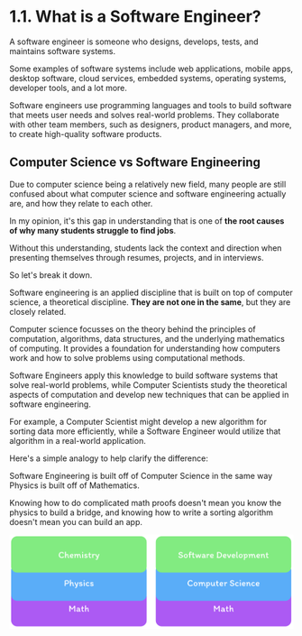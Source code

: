 # 1.1. What is a Software Engineer?

A software engineer is someone who designs, develops, tests, and maintains software systems.

Some examples of software systems include web applications, mobile apps, desktop software, cloud services, embedded systems, operating systems, developer tools, and a lot more.

Software engineers use programming languages and tools to build software that meets user needs and solves real-world problems. They collaborate with other team members, such as designers, product managers, and more, to create high-quality software products.

## Computer Science vs Software Engineering

Due to computer science being a relatively new field, many people are still confused about what computer science and software engineering actually are, and how they relate to each other.

In my opinion, it's this gap in understanding that is one of **the root causes of why many students struggle to find jobs**.

Without this understanding, students lack the context and direction when presenting themselves through resumes, projects, and in interviews.

So let's break it down.

Software engineering is an applied discipline that is built on top of computer science, a theoretical discipline. **They are not one in the same**, but they are closely related.

Computer science focusses on the theory behind the principles of computation, algorithms, data structures, and the underlying mathematics of computing. It provides a foundation for understanding how computers work and how to solve problems using computational methods.

Software Engineers apply this knowledge to build software systems that solve real-world problems, while Computer Scientists study the theoretical aspects of computation and develop new techniques that can be applied in software engineering.

For example, a Computer Scientist might develop a new algorithm for sorting data more efficiently, while a Software Engineer would utilize that algorithm in a real-world application.

Here's a simple analogy to help clarify the difference:

Software Engineering is built off of Computer Science in the same way Physics is built off of Mathematics.

Knowing how to do complicated math proofs doesn't mean you know the physics to build a bridge, and knowing how to write a sorting algorithm doesn't mean you can build an app.

![Fields as Foundations](./img/fields.png)
